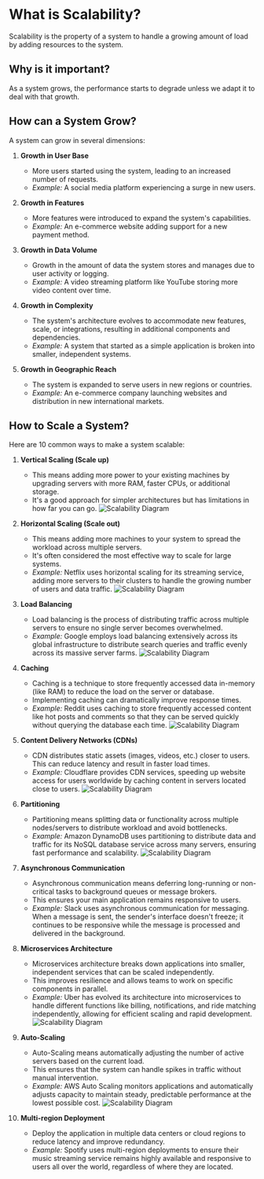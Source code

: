 # What is Scalability?

Scalability is the property of a system to handle a growing amount of load by adding resources to the system.

## Why is it important?

As a system grows, the performance starts to degrade unless we adapt it to deal with that growth.

## How can a System Grow?

A system can grow in several dimensions:

1. **Growth in User Base**
   - More users started using the system, leading to an increased number of requests.
   - *Example:* A social media platform experiencing a surge in new users.

2. **Growth in Features**
   - More features were introduced to expand the system's capabilities.
   - *Example:* An e-commerce website adding support for a new payment method.

3. **Growth in Data Volume**
   - Growth in the amount of data the system stores and manages due to user activity or logging.
   - *Example:* A video streaming platform like YouTube storing more video content over time.

4. **Growth in Complexity**
   - The system's architecture evolves to accommodate new features, scale, or integrations, resulting in additional components and dependencies.
   - *Example:* A system that started as a simple application is broken into smaller, independent systems.

5. **Growth in Geographic Reach**
   - The system is expanded to serve users in new regions or countries.
   - *Example:* An e-commerce company launching websites and distribution in new international markets.

## How to Scale a System?

Here are 10 common ways to make a system scalable:

1. **Vertical Scaling (Scale up)**
   - This means adding more power to your existing machines by upgrading servers with more RAM, faster CPUs, or additional storage.
   - It's a good approach for simpler architectures but has limitations in how far you can go.
    ![Scalability Diagram](1.%20Verticle%20Scaling%20(Scale%20up)%20.webp)

2. **Horizontal Scaling (Scale out)**
   - This means adding more machines to your system to spread the workload across multiple servers.
   - It's often considered the most effective way to scale for large systems.
   - *Example:* Netflix uses horizontal scaling for its streaming service, adding more servers to their clusters to handle the growing number of users and data traffic.
    ![Scalability Diagram](2.%20Horizontal%20Scaling%20(Scale%20out)%20.webp)
3. **Load Balancing**
   - Load balancing is the process of distributing traffic across multiple servers to ensure no single server becomes overwhelmed.
   - *Example:* Google employs load balancing extensively across its global infrastructure to distribute search queries and traffic evenly across its massive server farms.
    ![Scalability Diagram](3.%20Load%20Balancing.webp)
4. **Caching**
   - Caching is a technique to store frequently accessed data in-memory (like RAM) to reduce the load on the server or database.
   - Implementing caching can dramatically improve response times.
   - *Example:* Reddit uses caching to store frequently accessed content like hot posts and comments so that they can be served quickly without querying the database each time.
   ![Scalability Diagram](4.%20Caching.webp)

5. **Content Delivery Networks (CDNs)**
   - CDN distributes static assets (images, videos, etc.) closer to users. This can reduce latency and result in faster load times.
   - *Example:* Cloudflare provides CDN services, speeding up website access for users worldwide by caching content in servers located close to users.
    ![Scalability Diagram](5.%20Content%20Delivery%20Networks%20(CDNs)%20.webp)

6. **Partitioning**
   - Partitioning means splitting data or functionality across multiple nodes/servers to distribute workload and avoid bottlenecks.
   - *Example:* Amazon DynamoDB uses partitioning to distribute data and traffic for its NoSQL database service across many servers, ensuring fast performance and scalability.
    ![Scalability Diagram](6.%20Partitioning.webp)

7. **Asynchronous Communication**
   - Asynchronous communication means deferring long-running or non-critical tasks to background queues or message brokers.
   - This ensures your main application remains responsive to users.
   - *Example:* Slack uses asynchronous communication for messaging. When a message is sent, the sender's interface doesn't freeze; it continues to be responsive while the message is processed and delivered in the background.

8. **Microservices Architecture**
   - Microservices architecture breaks down applications into smaller, independent services that can be scaled independently.
   - This improves resilience and allows teams to work on specific components in parallel.
   - *Example:* Uber has evolved its architecture into microservices to handle different functions like billing, notifications, and ride matching independently, allowing for efficient scaling and rapid development.
    ![Scalability Diagram](8.%20Microservices%20Architecture.webp)

9. **Auto-Scaling**
   - Auto-Scaling means automatically adjusting the number of active servers based on the current load.
   - This ensures that the system can handle spikes in traffic without manual intervention.
   - *Example:* AWS Auto Scaling monitors applications and automatically adjusts capacity to maintain steady, predictable performance at the lowest possible cost.
    ![Scalability Diagram](9.%20Auto-Scaling.webp)

10. **Multi-region Deployment**
    - Deploy the application in multiple data centers or cloud regions to reduce latency and improve redundancy.
    - *Example:* Spotify uses multi-region deployments to ensure their music streaming service remains highly available and responsive to users all over the world, regardless of where they are located.